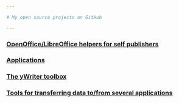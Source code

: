 ```yaml
---

# My open source projects on GitHub

---
```


### [OpenOffice/LibreOffice helpers for self publishers](oo_helpers.html)
### [Applications](applications.html)
### [The yWriter toolbox](yw_toolbox.html)
### [Tools for transferring data to/from several applications](converters.html)

